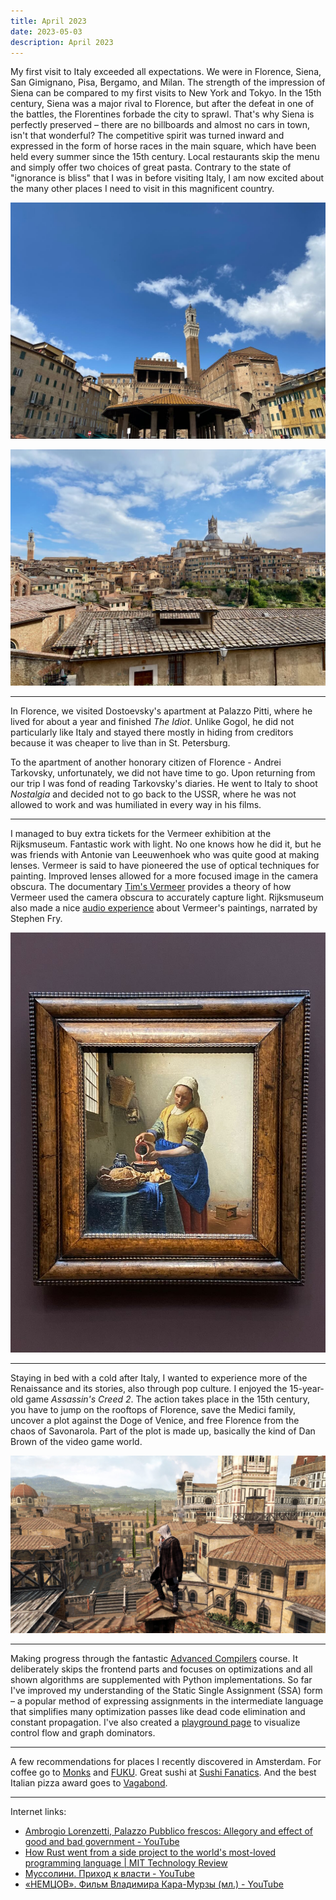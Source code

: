 ```yaml
---
title: April 2023
date: 2023-05-03
description: April 2023
---
```


My first visit to Italy exceeded all expectations. We were in Florence, Siena, San Gimignano, Pisa, Bergamo, and Milan. The strength of the impression of Siena can be compared to my first visits to New York and Tokyo. In the 15th century, Siena was a major rival to Florence, but after the defeat in one of the battles, the Florentines forbade the city to sprawl. That's why Siena is perfectly preserved – there are no billboards and almost no cars in town, isn't that wonderful? The competitive spirit was turned inward and expressed in the form of horse races in the main square, which have been held every summer since the 15th century. Local restaurants skip the menu and simply offer two choices of great pasta. Contrary to the state of "ignorance is bliss" that I was in before visiting Italy, I am now excited about the many other places I need to visit in this magnificent country.

![Siena](./siena-1.jpg)

![Siena](./siena-2.jpg)

---

In Florence, we visited Dostoevsky's apartment at Palazzo Pitti, where he lived for about a year and finished _The Idiot_. Unlike Gogol, he did not particularly like Italy and stayed there mostly in hiding from creditors because it was cheaper to live than in St. Petersburg.

To the apartment of another honorary citizen of Florence - Andrei Tarkovsky, unfortunately, we did not have time to go. Upon returning from our trip I was fond of reading Tarkovsky's diaries. He went to Italy to shoot _Nostalgia_ and decided not to go back to the USSR, where he was not allowed to work and was humiliated in every way in his films.

---

I managed to buy extra tickets for the Vermeer exhibition at the Rijksmuseum. Fantastic work with light. No one knows how he did it, but he was friends with Antonie van Leeuwenhoek who was quite good at making lenses. Vermeer is said to have pioneered the use of optical techniques for painting. Improved lenses allowed for a more focused image in the camera obscura. The documentary [Tim's Vermeer]() provides a theory of how Vermeer used the camera obscura to accurately capture light. Rijksmuseum also made a nice [audio experience](https://www.rijksmuseum.nl/en/johannes-vermeer) about Vermeer's paintings, narrated by Stephen Fry.

![Vermeer's Milkmaid painting](./vermeer-milkmaid.jpg)

---

Staying in bed with a cold after Italy, I wanted to experience more of the Renaissance and its stories, also through pop culture. I enjoyed the 15-year-old game _Assassin's Creed 2_. The action takes place in the 15th century, you have to jump on the rooftops of Florence, save the Medici family, uncover a plot against the Doge of Venice, and free Florence from the chaos of Savonarola. Part of the plot is made up, basically the kind of Dan Brown of the video game world.

![Assassins's Creed 2](./assassins-creed-2-florence.jpg)

---

Making progress through the fantastic [Advanced Compilers](https://www.cs.cornell.edu/courses/cs6120/2020fa/) course. It deliberately skips the frontend parts and focuses on optimizations and all shown algorithms are supplemented with Python implementations. So far I've improved my understanding of the Static Single Assignment (SSA) form – a popular method of expressing assignments in the intermediate language that simplifies many optimization passes like dead code elimination and constant propagation. I've also created a [playground page](https://agentcooper.github.io/bril-playground/) to visualize control flow and graph dominators.

---

A few recommendations for places I recently discovered in Amsterdam. For coffee go to [Monks](https://goo.gl/maps/grhpXGDQExX3rr6P6) and [FUKU](https://goo.gl/maps/eFAzF4aPz5W8caUS7). Great sushi at [Sushi Fanatics](https://goo.gl/maps/dG4fj1ajEHLsEPJ8A). And the best Italian pizza award goes to [Vagabond](https://goo.gl/maps/kuMrPwZRduYHqNNDA).

---

Internet links:

- [Ambrogio Lorenzetti, Palazzo Pubblico frescos: Allegory and effect of good and bad government - YouTube](https://www.youtube.com/watch?v=jk3wNadYA7k)
- [How Rust went from a side project to the world's most-loved programming language | MIT Technology Review](https://www.technologyreview.com/2023/02/14/1067869/rust-worlds-fastest-growing-programming-language/)
- [Муссолини. Приход к власти - YouTube](https://www.youtube.com/watch?v=N_LGoa6mCw8)
- [«НЕМЦОВ». Фильм Владимира Кара-Мурзы (мл.) - YouTube](https://www.youtube.com/watch?v=vCFykLxqBMk)

